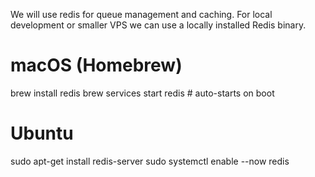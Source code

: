 We will use redis for queue management and caching.
For local development or smaller VPS we can use a locally installed Redis binary.

# macOS (Homebrew)

brew install redis
brew services start redis # auto-starts on boot

# Ubuntu

sudo apt-get install redis-server
sudo systemctl enable --now redis

